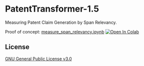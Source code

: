 
# PatentTransformer-1.5

Measuring Patent Claim Generation by Span Relevancy. 

Proof of concept: [measure_span_relevancy.ipynb](https://github.com/jiehsheng/PatentTransformer/blob/master/v1.5/measure_span_relevancy.ipynb)  [![Open In Colab](https://colab.research.google.com/assets/colab-badge.svg)](https://github.com/jiehsheng/PatentTransformer/blob/master/v1.5/measure_span_relevancy.ipynb)

## License

[GNU General Public License v3.0](LICENSE)
